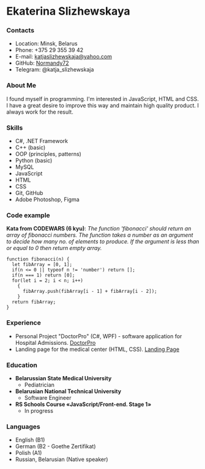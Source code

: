 # Ekaterina Slizhewskaya

### Contacts

* Location: Minsk, Belarus
* Phone: +375 29 355 39 42
* E-mail: katjaslizhewskaja@yahoo.com
* GitHub: [Normandy72](https://github.com/Normandy72)
* Telegram: @katja_slizhewskaja


### About Me


I found myself in programming. I'm interested in JavaScript, HTML and CSS. I have a great desire to improve this way and maintain high quality product. I always work for the result.
### Skills


* C#, .NET Framework
* C++ (basic)
* OOP (principles, patterns)
* Python (basic)
* MySQL
* JavaScript
* HTML
* CSS
* Git, GitHub 
* Adobe Photoshop, Figma


### Code example


**Kata from CODEWARS (6 kyu)**: *The function 'fibonacci' should return an array of fibonacci numbers. The function takes a number as an argument to decide how many no. of elements to produce. If the argument is less than or equal to 0 then return empty array.*
```
function fibonacci(n) {
  let fibArray = [0, 1];
  if(n <= 0 || typeof n != 'number') return [];
  if(n === 1) return [0];
  for(let i = 2; i < n; i++)
    {
      fibArray.push(fibArray[i - 1] + fibArray[i - 2]);
    }
  return fibArray;
}
```
### Experience
* Personal Project "DoctorPro" (C#, WPF) - software application for Hospital Admissions.
[DoctorPro](https://github.com/Normandy72/DoctorPro.git)
* Landing page for the medical center (HTML, CSS).
[Landing Page](https://github.com/Normandy72/Landing_page-HappyChild-.git)


### Education
* **Belarussian State Medical University**
  +  Pediatrician
* **Belarusian National Technical University**
  + Software Engineer
* **RS Schools Course «JavaScript/Front-end. Stage 1»**
  + In progress

### Languages
* English (B1)
* German (B2 - Goethe Zertifikat)
* Polish (A1)
* Russian, Belarusian (Native speaker)

